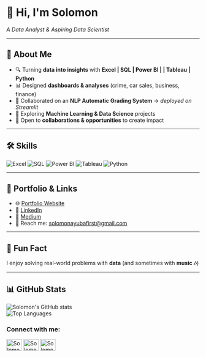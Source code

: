 # 👋 Hi, I'm Solomon  

 *A Data Analyst & Aspiring Data Scientist*  

---

## 🚀 About Me  
- 🔍 Turning **data into insights** with **Excel | SQL | Power BI | | Tableau | Python**  
- 📊 Designed **dashboards & analyses** (crime, car sales, business, finance)  
- 🤖 Collaborated on an **NLP Automatic Grading System** → *deployed on Streamlit*  
- 🌱 Exploring **Machine Learning & Data Science** projects  
- 🤝 Open to **collaborations & opportunities** to create impact  

---

## 🛠️ Skills  
![Excel](https://img.shields.io/badge/Excel-217346?style=for-the-badge&logo=microsoft-excel&logoColor=white)
![SQL](https://img.shields.io/badge/SQL-336791?style=for-the-badge&logo=postgresql&logoColor=white)
![Power BI](https://img.shields.io/badge/Power%20BI-F2C811?style=for-the-badge&logo=power-bi&logoColor=black) 
![Tableau](https://img.shields.io/badge/Tableau-E97627?style=for-the-badge&logo=tableau&logoColor=white) 
![Python](https://img.shields.io/badge/Python-3776AB?style=for-the-badge&logo=python&logoColor=white) 

---

## 📂 Portfolio & Links  
- 🌐 [Portfolio Website](https://www.datascienceportfol.io/solomonayubafirst) 
- 💼 [LinkedIn](https://www.linkedin.com/in/solomonayuba/)
- 📝 [Medium](https://medium.com/@solomonayubafirst)  
- 📧 Reach me: [solomonayubafirst@gmail.com](solomonayubafirst@gmail.com)

---

## 🎵 Fun Fact  
I enjoy solving real-world problems with **data** (and sometimes with **music 🎶**)  

---

## 📊 GitHub Stats  
![Solomon's GitHub stats](https://github-readme-stats.vercel.app/api?username=SolomonAyuba&show_icons=true&theme=radical)  
![Top Languages](https://github-readme-stats.vercel.app/api/top-langs/?username=SolomonAyuba&layout=compact&theme=radical)  

</p>
<h3 align="left">Connect with me:</h3>
<p align="left">
  <a href="https://www.linkedin.com/in/solomonayuba" target="blank"><img align="center"
      src="https://raw.githubusercontent.com/rahuldkjain/github-profile-readme-generator/master/src/images/icons/Social/linked-in-alt.svg"
      alt="Solomon's LinkedIn Profile" height="30" width="40" /></a>
<a href="https://https://x.com/sowlbrown" target="blank"><img align="center"
      src="https://raw.githubusercontent.com/rahuldkjain/github-profile-readme-generator/master/src/images/icons/Social/twitter.svg"
      alt="Solomon's Twitter Profile" height="30" width="40" /></a>
  <a href="https://https://www.instagram.com/sowl_brown/" target="blank"><img align="center"
      src="https://raw.githubusercontent.com/rahuldkjain/github-profile-readme-generator/master/src/images/icons/Social/instagram.svg"
      alt="Solomon's Instagram Profile" height="30" width="40" /></a>
</p>
